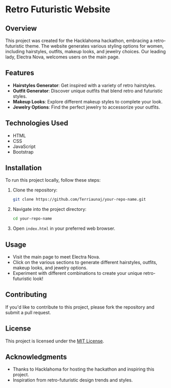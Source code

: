 # Retro Futuristic Website

## Overview
This project was created for the Hacklahoma hackathon, embracing a retro-futuristic theme. The website generates various styling options for women, including hairstyles, outfits, makeup looks, and jewelry choices. Our leading lady, Electra Nova, welcomes users on the main page.

## Features
- **Hairstyles Generator**: Get inspired with a variety of retro hairstyles.
- **Outfit Generator**: Discover unique outfits that blend retro and futuristic styles.
- **Makeup Looks**: Explore different makeup styles to complete your look.
- **Jewelry Options**: Find the perfect jewelry to accessorize your outfits.

## Technologies Used
- HTML
- CSS
- JavaScript
- Bootstrap

## Installation
To run this project locally, follow these steps:

1. Clone the repository:
   ```bash
   git clone https://github.com/Terriaunaj/your-repo-name.git
   ```

2. Navigate into the project directory:
   ```bash
   cd your-repo-name
   ```

3. Open `index.html` in your preferred web browser.

## Usage
- Visit the main page to meet Electra Nova.
- Click on the various sections to generate different hairstyles, outfits, makeup looks, and jewelry options.
- Experiment with different combinations to create your unique retro-futuristic look!

## Contributing
If you'd like to contribute to this project, please fork the repository and submit a pull request.

## License
This project is licensed under the [MIT License](LICENSE).

## Acknowledgments
- Thanks to Hacklahoma for hosting the hackathon and inspiring this project.
- Inspiration from retro-futuristic design trends and styles.
